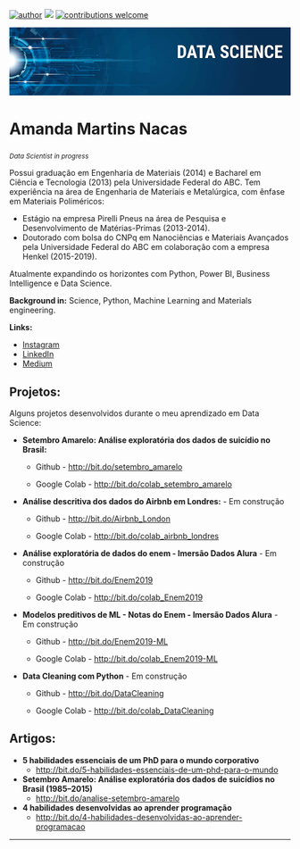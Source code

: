 [![author](https://img.shields.io/badge/author-amnacas-red.svg)](https://www.linkedin.com/in/amanda-nacas-52484a25/) [![](https://img.shields.io/badge/python-3.7+-blue.svg)](https://www.python.org/downloads/release/python-365/) [![contributions welcome](https://img.shields.io/badge/contributions-welcome-brightgreen.svg?style=flat)](https://https://github.com/amnacas/Portifolio)

<p align="center">
  <img src="banner.png" >
</p>

# Amanda Martins Nacas
<sub>*Data Scientist in progress* </sub>

Possui graduação em Engenharia de Materiais (2014) e  Bacharel em Ciência e Tecnologia (2013) pela Universidade Federal do ABC.
Tem experiência na área de Engenharia de Materiais e Metalúrgica, com ênfase em Materiais Poliméricos: 
* Estágio na empresa Pirelli Pneus na área de Pesquisa e Desenvolvimento de Matérias-Primas (2013-2014). 
* Doutorado com bolsa do CNPq em Nanociências e Materiais Avançados pela Universidade Federal do ABC em colaboração com a empresa Henkel (2015-2019).

Atualmente expandindo os horizontes com Python, Power BI, Business Intelligence e Data Science.

**Background in:** Science, Python, Machine Learning and Materials engineering.

**Links:**
* [Instagram](https://www.instagram.com/amnacas)
* [LinkedIn](https://www.linkedin.com/in/amanda-nacas-52484a25/)
* [Medium](https://medium.com/@amandanacas)


## Projetos:
Alguns projetos desenvolvidos durante o meu aprendizado em Data Science:

* **Setembro Amarelo: Análise exploratória dos dados de suicídio no Brasil:** 

  * Github - http://bit.do/setembro_amarelo
  
  * Google Colab - http://bit.do/colab_setembro_amarelo
  
* **Análise descritiva dos dados do Airbnb em Londres:** - Em construção

   * Github - http://bit.do/Airbnb_London 
   
   * Google Colab - http://bit.do/colab_airbnb_londres 

* **Análise exploratória de dados do enem - Imersão Dados Alura** - Em construção

   * Github - http://bit.do/Enem2019
   
   * Google Colab - http://bit.do/colab_Enem2019
   
* **Modelos preditivos de ML -  Notas do Enem -  Imersão Dados Alura** - Em construção

   * Github - http://bit.do/Enem2019-ML
   
   * Google Colab - http://bit.do/colab_Enem2019-ML
   
* **Data Cleaning com Python** - Em construção

   * Github - http://bit.do/DataCleaning
   
   * Google Colab - http://bit.do/colab_DataCleaning
   

## Artigos:
* **5 habilidades essenciais de um PhD para o mundo corporativo** 
   * http://bit.do/5-habilidades-essenciais-de-um-phd-para-o-mundo
* **Setembro Amarelo: Análise exploratória dos dados de suicídios no Brasil (1985–2015)** 
   * http://bit.do/analise-setembro-amarelo
* **4 habilidades desenvolvidas ao aprender programação** 
   * http://bit.do/4-habilidades-desenvolvidas-ao-aprender-programacao


---
